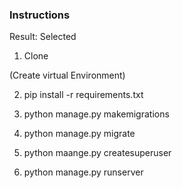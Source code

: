 ### Instructions

Result: Selected

1. Clone

(Create virtual Environment)

2. pip install -r requirements.txt

3. python manage.py makemigrations

4. python manage.py migrate

5. python maange.py createsuperuser

6. python manage.py runserver
